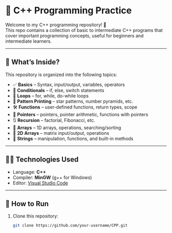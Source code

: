# 📘 C++ Programming Practice

Welcome to my C++ programming repository! 🚀  
This repo contains a collection of basic to intermediate C++ programs that cover important programming concepts, useful for beginners and intermediate learners.

---

## 📂 What’s Inside?

This repository is organized into the following topics:

- ✅ **Basics** – Syntax, input/output, variables, operators
- 🔁 **Conditionals** – if, else, switch statements
- 🔄 **Loops** – for, while, do-while loops
- 🧩 **Pattern Printing** – star patterns, number pyramids, etc.
- 🛠️ **Functions** – user-defined functions, return types, scope
- 💠 **Pointers** – pointers, pointer arithmetic, functions with pointers
- 🔃 **Recursion** – factorial, Fibonacci, etc.
- 🧮 **Arrays** – 1D arrays, operations, searching/sorting
- 🧊 **2D Arrays** – matrix input/output, operations
- 🔡 **Strings** – manipulation, functions, and built-in methods

---

## 🧑‍💻 Technologies Used

- Language: **C++**
- Compiler: **MinGW** (g++ for Windows)
- Editor: [Visual Studio Code](https://code.visualstudio.com/)

---

## 🚀 How to Run

1. Clone this repository:
   ```bash
   git clone https://github.com/your-username/CPP.git
